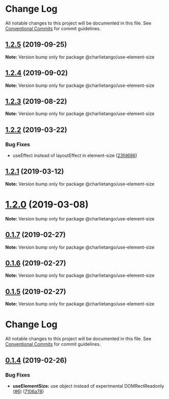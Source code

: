 # Change Log

All notable changes to this project will be documented in this file.
See [Conventional Commits](https://conventionalcommits.org) for commit guidelines.

## [1.2.5](https://github.com/charlie-tango/hooks/compare/@charlietango/use-element-size@1.2.4...@charlietango/use-element-size@1.2.5) (2019-09-25)

**Note:** Version bump only for package @charlietango/use-element-size

## [1.2.4](https://github.com/charlie-tango/hooks/compare/@charlietango/use-element-size@1.2.3...@charlietango/use-element-size@1.2.4) (2019-09-02)

**Note:** Version bump only for package @charlietango/use-element-size

## [1.2.3](https://github.com/charlie-tango/hooks/compare/@charlietango/use-element-size@1.2.2...@charlietango/use-element-size@1.2.3) (2019-08-22)

**Note:** Version bump only for package @charlietango/use-element-size

## [1.2.2](https://github.com/charlie-tango/hooks/compare/@charlietango/use-element-size@1.2.1...@charlietango/use-element-size@1.2.2) (2019-03-22)

### Bug Fixes

- useEffect instead of layoutEffect in element-size ([23fd686](https://github.com/charlie-tango/hooks/commit/23fd686))

## [1.2.1](https://github.com/charlie-tango/hooks/compare/@charlietango/use-element-size@1.2.0...@charlietango/use-element-size@1.2.1) (2019-03-12)

**Note:** Version bump only for package @charlietango/use-element-size

# [1.2.0](https://github.com/charlie-tango/hooks/compare/@charlietango/use-element-size@0.1.7...@charlietango/use-element-size@1.2.0) (2019-03-08)

**Note:** Version bump only for package @charlietango/use-element-size

## [0.1.7](https://github.com/charlie-tango/hooks/compare/@charlietango/use-element-size@0.1.6...@charlietango/use-element-size@0.1.7) (2019-02-27)

**Note:** Version bump only for package @charlietango/use-element-size

## [0.1.6](https://github.com/charlie-tango/hooks/compare/@charlietango/use-element-size@0.1.5...@charlietango/use-element-size@0.1.6) (2019-02-27)

**Note:** Version bump only for package @charlietango/use-element-size

## [0.1.5](https://github.com/charlie-tango/hooks/compare/@charlietango/use-element-size@0.1.4...@charlietango/use-element-size@0.1.5) (2019-02-27)

**Note:** Version bump only for package @charlietango/use-element-size

# Change Log

All notable changes to this project will be documented in this file. See
[Conventional Commits](https://conventionalcommits.org) for commit guidelines.

## [0.1.4](https://github.com/charlie-tango/hooks/compare/@charlietango/use-element-size@0.1.3...@charlietango/use-element-size@0.1.4) (2019-02-26)

### Bug Fixes

- **useElementSize:** use object instead of experimental DOMRectReadonly
  ([#6](https://github.com/charlie-tango/hooks/issues/6))
  ([7106a78](https://github.com/charlie-tango/hooks/commit/7106a78))
